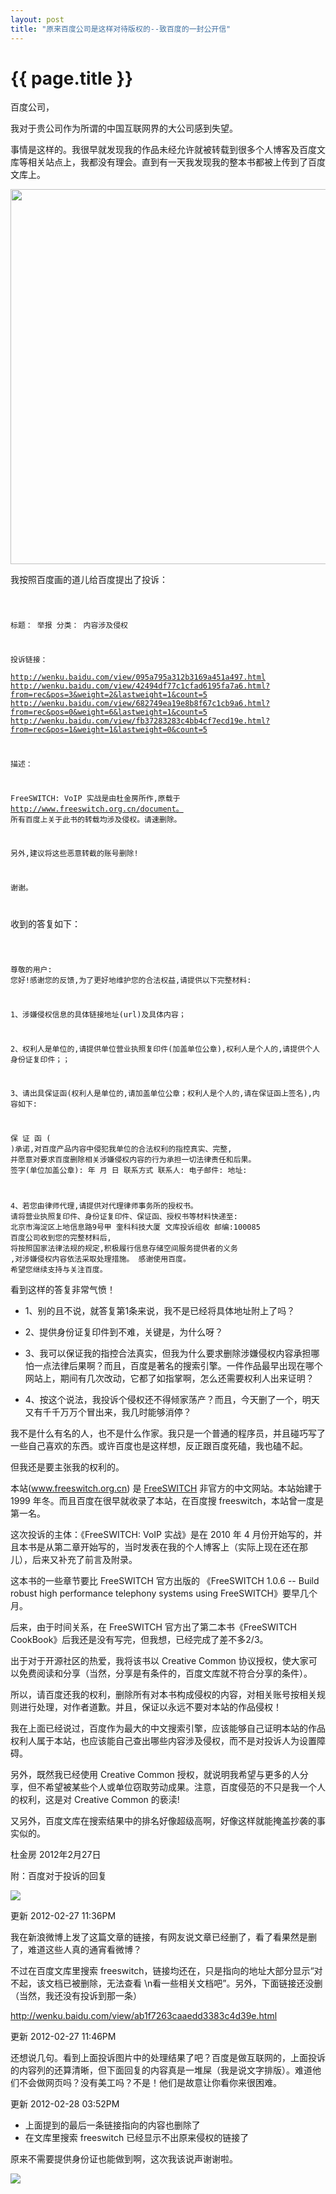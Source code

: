 ```yaml
---
layout: post
title: "原来百度公司是这样对待版权的--致百度的一封公开信"
---
```


# {{ page.title }}

百度公司，

我对于贵公司作为所谓的中国互联网界的大公司感到失望。

事情是这样的。我很早就发现我的作品未经允许就被转载到很多个人博客及百度文库等相关站点上，我都没有理会。直到有一天我发现我的整本书都被上传到了百度文库上。

<img src="/images/tousubaidu/tousubaidu2.png" width="600">

我按照百度画的道儿给百度提出了投诉：

<code>


标题：	举报
分类：	内容涉及侵权

投诉链接：	
http://wenku.baidu.com/view/095a795a312b3169a451a497.html
http://wenku.baidu.com/view/42494df77c1cfad6195fa7a6.html?from=rec&pos=3&weight=2&lastweight=1&count=5
http://wenku.baidu.com/view/682749ea19e8b8f67c1cb9a6.html?from=rec&pos=0&weight=6&lastweight=1&count=5
http://wenku.baidu.com/view/fb37283283c4bb4cf7ecd19e.html?from=rec&pos=1&weight=1&lastweight=0&count=5

描述：	

FreeSWITCH: VoIP 实战是由杜金房所作,原载于 http://www.freeswitch.org.cn/document。
所有百度上关于此书的转载均涉及侵权。请速删除。 

另外,建议将这些恶意转截的账号删除! 

谢谢。

</code>

收到的答复如下：

<code>

尊敬的用户: 您好!感谢您的反馈,为了更好地维护您的合法权益,请提供以下完整材料: 

1、涉嫌侵权信息的具体链接地址(url)及具体内容； 

2、权利人是单位的,请提供单位营业执照复印件(加盖单位公章),权利人是个人的,请提供个人身份证复印件；； 

3、请出具保证函(权利人是单位的,请加盖单位公章；权利人是个人的,请在保证函上签名),内容如下: 

保 证 函 ( )承诺,对百度产品内容中侵犯我单位的合法权利的指控真实、完整,
并愿意对要求百度删除相关涉嫌侵权内容的行为承担一切法律责任和后果。
签字(单位加盖公章): 年 月 日 
联系方式 联系人: 电子邮件: 地址: 

4、若您由律师代理,请提供对代理律师事务所的授权书。
 请将营业执照复印件、身份证复印件、保证函、授权书等材料快递至:
北京市海淀区上地信息路9号甲 奎科科技大厦 文库投诉组收
邮编:100085 百度公司收到您的完整材料后,
将按照国家法律法规的规定,积极履行信息存储空间服务提供者的义务
,对涉嫌侵权内容依法采取处理措施。 感谢使用百度。
希望您继续支持与关注百度。
</code>

看到这样的答复非常气愤！

* 1、别的且不说，就答复第1条来说，我不是已经将具体地址附上了吗？

* 2、提供身份证复印件到不难，关键是，为什么呀？

* 3、我可以保证我的指控合法真实，但我为什么要求删除涉嫌侵权内容承担哪怕一点法律后果啊？而且，百度是著名的搜索引擎。一件作品最早出现在哪个网站上，期间有几次改动，它都了如指掌啊，怎么还需要权利人出来证明？

* 4、按这个说法，我投诉个侵权还不得倾家荡产？而且，今天删了一个，明天又有千千万万个冒出来，我几时能够消停？


我不是什么有名的人，也不是什么作家。我只是一个普通的程序员，并且碰巧写了一些自己喜欢的东西。或许百度也是这样想，反正跟百度死磕，我也磕不起。

但我还是要主张我的权利的。

本站(www.freeswitch.org.cn) 是 [FreeSWITCH](http://www.freeswitch.org) 非官方的中文网站。本站始建于 1999 年冬。而且百度在很早就收录了本站，在百度搜 freeswitch，本站曾一度是第一名。

这次投诉的主体：《FreeSWITCH: VoIP 实战》是在 2010 年 4 月份开始写的，并且本书是从第二章开始写的，当时发表在我的个人博客上（实际上现在还在那儿），后来又补充了前言及附录。

这本书的一些章节要比 FreeSWITCH 官方出版的 《FreeSWITCH 1.0.6 -- Build robust high performance telephony systems using FreeSWITCH》要早几个月。

后来，由于时间关系，在 FreeSWITCH 官方出了第二本书《FreeSWITCH CookBook》后我还是没有写完，但我想，已经完成了差不多2/3。

出于对于开源社区的热爱，我将该书以 Creative Common 协议授权，使大家可以免费阅读和分享（当然，分享是有条件的，百度文库就不符合分享的条件）。

所以，请百度还我的权利，删除所有对本书构成侵权的内容，对相关账号按相关规则进行处理，对作者道歉。并且，保证以永远不要对本站的作品侵权！

我在上面已经说过，百度作为最大的中文搜索引擎，应该能够自己证明本站的作品权利人属于本站，也应该能自己查出哪些内容涉及侵权，而不是对投诉人为设置障碍。

另外，既然我已经使用 Creative Common 授权，就说明我希望与更多的人分享，但不希望被某些个人或单位窃取劳动成果。注意，百度侵范的不只是我一个人的权利，这是对 Creative Common 的亵渎!

又另外，百度文库在搜索结果中的排名好像超级高啊，好像这样就能掩盖抄袭的事实似的。


杜金房
2012年2月27日

附：百度对于投诉的回复

<img src="/images/tousubaidu/tousubaidu1.png">



更新 2012-02-27 11:36PM 

我在新浪微博上发了这篇文章的链接，有网友说文章已经删了，看了看果然是删了，难道这些人真的通宵看微博？

不过在百度文库里搜索 freeswitch，链接均还在，只是指向的地址大部分显示“对不起，该文档已被删除，无法查看
\n看一些相关文档吧”。另外，下面链接还没删（当然，我还没有投诉到那一条）

http://wenku.baidu.com/view/ab1f7263caaedd3383c4d39e.html


更新 2012-02-27 11:46PM

还想说几句。看到上面投诉图片中的处理结果了吧？百度是做互联网的，上面投诉的内容列的还算清晰，但下面回复的内容真是一堆屎（我是说文字排版）。难道他们不会做网页吗？没有美工吗？不是！他们是故意让你看你来很困难。


更新 2012-02-28 03:52PM

* 上面提到的最后一条链接指向的内容也删除了
* 在文库里搜索 freeswitch 已经显示不出原来侵权的链接了

原来不需要提供身份证也能做到啊，这次我该说声谢谢啦。

<img src="/images/tousubaidu/tousubaidu3.png">
